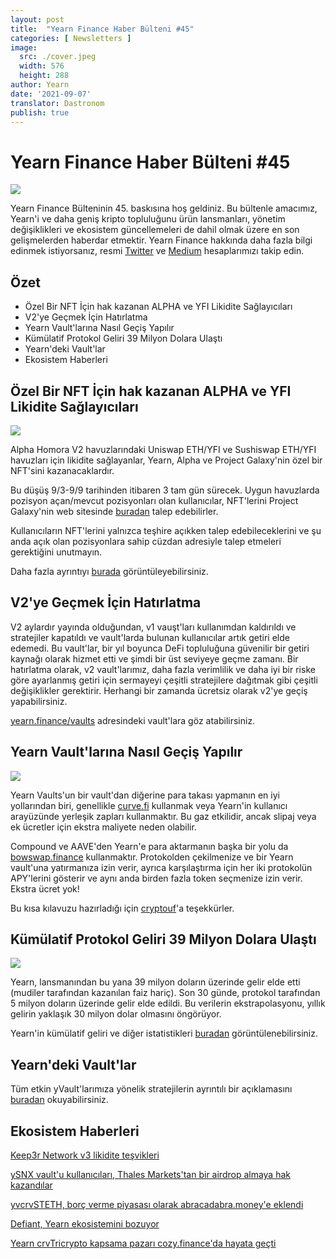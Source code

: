 ```yaml
---
layout: post
title:  "Yearn Finance Haber Bülteni #45"
categories: [ Newsletters ]
image:
  src: ./cover.jpeg
  width: 576
  height: 288
author: Yearn
date: '2021-09-07'
translator: Dastronom
publish: true
---
```


# Yearn Finance Haber Bülteni #45

![](/_posts/_newsletters/Yearn-Finance-Newsletter-45/cover.jpeg?w=880&h=440)

Yearn Finance Bülteninin 45. baskısına hoş geldiniz. Bu bültenle amacımız, Yearn'i ve daha geniş kripto topluluğunu ürün lansmanları, yönetim değişiklikleri ve ekosistem güncellemeleri de dahil olmak üzere en son gelişmelerden haberdar etmektir. Yearn Finance hakkında daha fazla bilgi edinmek istiyorsanız, resmi [Twitter](https://twitter.com/iearnfinance) ve [Medium](https://medium.com/iearn) hesaplarımızı takip edin.

## **Özet**

- Özel Bir NFT İçin hak kazanan ALPHA ve YFI Likidite Sağlayıcıları
- V2'ye Geçmek İçin Hatırlatma
- Yearn Vault'larına Nasıl Geçiş Yapılır
- Kümülatif Protokol Geliri 39 Milyon Dolara Ulaştı
- Yearn'deki Vault'lar
- Ekosistem Haberleri

## **Özel Bir NFT İçin hak kazanan ALPHA ve YFI Likidite Sağlayıcıları**

![](/_posts/_newsletters/Yearn-Finance-Newsletter-45/image2.jpg)

Alpha Homora V2 havuzlarındaki Uniswap ETH/YFI ve Sushiswap ETH/YFI havuzları için likidite sağlayanlar, Yearn, Alpha ve Project Galaxy'nin özel bir NFT'sini kazanacaklardır.

Bu düşüş 9/3-9/9 tarihinden itibaren 3 tam gün sürecek. Uygun havuzlarda pozisyon açan/mevcut pozisyonları olan kullanıcılar, NFT'lerini Project Galaxy'nin web sitesinde [buradan](https://galaxy.eco/AlphaFinanceLab/campaign/117) talep edebilirler.

Kullanıcıların NFT'lerini yalnızca teşhire açıkken talep edebileceklerini ve şu anda açık olan pozisyonlara sahip cüzdan adresiyle talep etmeleri gerektiğini unutmayın.

Daha fazla ayrıntıyı [burada](https://twitter.com/AlphaFinanceLab/status/1433689307152195591) görüntüleyebilirsiniz.

## **V2'ye Geçmek İçin Hatırlatma**

V2 aylardır yayında olduğundan, v1 vauşt'ları kullanımdan kaldırıldı ve stratejiler kapatıldı ve vault'larda bulunan kullanıcılar artık getiri elde edemedi. Bu vault'lar, bir yıl boyunca DeFi topluluğuna güvenilir bir getiri kaynağı olarak hizmet etti ve şimdi bir üst seviyeye geçme zamanı. Bir hatırlatma olarak, v2 vault'larımız, daha fazla verimlilik ve daha iyi bir riske göre ayarlanmış getiri için sermayeyi çeşitli stratejilere dağıtmak gibi çeşitli değişiklikler gerektirir. Herhangi bir zamanda ücretsiz olarak v2'ye geçiş yapabilirsiniz.

[yearn.finance/vaults](https://yearn.finance/vaults) adresindeki vault'lara göz atabilirsiniz.

## **Yearn Vault'larına Nasıl Geçiş Yapılır**

![](/_posts/_newsletters/Yearn-Finance-Newsletter-45/image3.jpg)

Yearn Vaults'un bir vault'dan diğerine para takası yapmanın en iyi yollarından biri, genellikle [curve.fi](https://curve.fi/) kullanmak veya Yearn'in kullanıcı arayüzünde yerleşik zapları kullanmaktır. Bu gaz etkilidir, ancak slipaj veya ek ücretler için ekstra maliyete neden olabilir.

Compound ve AAVE'den Yearn'e para aktarmanın başka bir yolu da [bowswap.finance](https://bowswap.finance/) kullanmaktır. Protokolden çekilmenize ve bir Yearn vault'una yatırmanıza izin verir, ayrıca karşılaştırma için her iki protokolün APY'lerini gösterir ve aynı anda birden fazla token seçmenize izin verir. Ekstra ücret yok!

Bu kısa kılavuzu hazırladığı için [cryptouf](https://twitter.com/cryptouf)'a teşekkürler.

## **Kümülatif Protokol Geliri 39 Milyon Dolara Ulaştı**

![](/_posts/_newsletters/Yearn-Finance-Newsletter-45/image4.jpg)

Yearn, lansmanından bu yana 39 milyon doların üzerinde gelir elde etti (mudiler tarafından kazanılan faiz hariç). Son 30 günde, protokol tarafından 5 milyon doların üzerinde gelir elde edildi. Bu verilerin ekstrapolasyonu, yıllık gelirin yaklaşık 30 milyon dolar olmasını öngörüyor.

Yearn'in kümülatif geliri ve diğer istatistikleri [buradan](https://www.yfistats.com/) görüntülenebilirsiniz.

## **Yearn'deki Vault'lar**

Tüm etkin yVault'larımıza yönelik stratejilerin ayrıntılı bir açıklamasını [buradan](https://medium.com/yearn-state-of-the-vaults/the-vaults-at-yearn-9237905ffed3) okuyabilirsiniz.

## **Ekosistem Haberleri**

[Keep3r Network v3 likidite teşvikleri](https://twitter.com/AndreCronjeTech/status/1434125562281332737)

[ySNX vault'u kullanıcıları, Thales Markets'tan bir airdrop almaya hak kazandılar](https://twitter.com/thalesmarket/status/1434889906657144834)

[yvcrvSTETH, borç verme piyasası olarak abracadabra.money'e eklendi](https://twitter.com/MIM_Spell/status/1430975000350281732?s=20)

[Defiant, Yearn ekosistemini bozuyor](https://thedefiant.io/yearn-finance-ecosystem-breakdown-pushing-the-boundaries-of-human-coordination/)

[Yearn crvTricrypto kapsama pazarı cozy.finance'da hayata geçti](https://twitter.com/cozyfinance/status/1433602125792038913)
